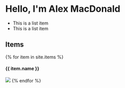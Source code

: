 # Hello, I'm Alex MacDonald

* This is a list item
* This is a list item   

## Items

{% for item in site.items %}
  <h4>{{ item.name }}</h4>
  <a href="{{ item.url }}" target="_blank"><img src="{{ item.thumb }}" /></a>
{% endfor %}